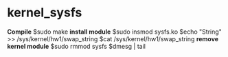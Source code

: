 # kernel_sysfs
**Compile**
$sudo make
**install module**
$sudo insmod sysfs.ko
$echo "String" >> /sys/kernel/hw1/swap_string
$cat /sys/kernel/hw1/swap_string
**remove kernel module**
$sudo rmmod sysfs
$dmesg | tail 

